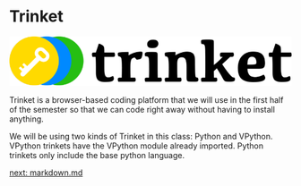 # Trinket

![Alt text](image-5.png)

Trinket is a browser-based coding platform that we will use in the first half of the semester so that we can code right away without having to install anything.

We will be using two kinds of Trinket in this class: Python and VPython. VPython trinkets have the VPython module already imported. Python trinkets only include the base python language. 

[next: markdown.md](/09_markdown.md)